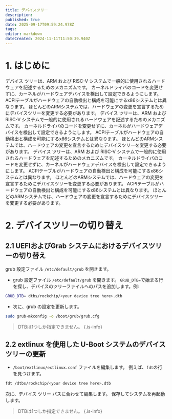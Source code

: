 ```yaml
---
title: デバイスツリー
description:
published: true
date: 2025-09-17T09:59:24.978Z
tags:
editor: markdown
dateCreated: 2024-11-11T11:50:39.940Z
---
```


# 1. はじめに

デバイス ツリーは、ARM および RISC-V システムで一般的に使用されるハードウェアを記述するためのメカニズムです。 カーネルドライバのコードを変更せずに、カーネルがハードウェアデバイスを検出して設定できるようにします。
ACPIテーブルがハードウェアの自動検出と構成を可能にするx86システムとは異なります。 ほとんどのARMシステムでは、ハードウェアの変更を宣言するためにデバイスツリーを変更する必要があります。
デバイス ツリーは、ARM および RISC-V システムで一般的に使用されるハードウェアを記述するためのメカニズムです。 カーネルドライバのコードを変更せずに、カーネルがハードウェアデバイスを検出して設定できるようにします。
ACPIテーブルがハードウェアの自動検出と構成を可能にするx86システムとは異なります。 ほとんどのARMシステムでは、ハードウェアの変更を宣言するためにデバイスツリーを変更する必要があります。
デバイス ツリーは、ARM および RISC-V システムで一般的に使用されるハードウェアを記述するためのメカニズムです。 カーネルドライバのコードを変更せずに、カーネルがハードウェアデバイスを検出して設定できるようにします。
ACPIテーブルがハードウェアの自動検出と構成を可能にするx86システムとは異なります。 ほとんどのARMシステムでは、ハードウェアの変更を宣言するためにデバイスツリーを変更する必要があります。
ACPIテーブルがハードウェアの自動検出と構成を可能にするx86システムとは異なります。 ほとんどのARMシステムでは、ハードウェアの変更を宣言するためにデバイスツリーを変更する必要があります。

# 2. デバイスツリーの切り替え

## 2.1 UEFIおよびGrab システムにおけるデバイスツリーの切り替え

grub 設定ファイル `/etc/default/grub` を開きます。

- grub 設定ファイル `/etc/default/grub` を開きます。
  `GRUB_DTB=`で始まる行を探し、デバイスのツリーファイルへのパスを追加します。例:

```bash
GRUB_DTB= dtbs/rockchip/<your device tree here>.dtb
```

- 次に、grub の設定を更新します。

```bash
sudo grub-mkconfig -o /boot/grub/grub.cfg
```

> DTBは1つしか指定できません。
> {.is-info}

## 2.2 extlinux を使用した U-Boot システムのデバイスツリーの更新

- `/boot/extlinux/extlinux.conf` ファイルを編集します。 例えば、`fdt`の行を見つけます。

```bash
fdt /dtbs/rockchip/<your device tree here>.dtb
```

次に、デバイス ツリー パスに合わせて編集します。 保存してシステムを再起動します。

> DTBは1つしか指定できません。
> {.is-info}
